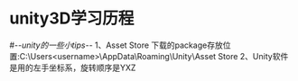 # unity3D学习历程

#-*-unity的一些小tips-*-
1、Asset Store 下载的package存放位置:C:\Users\<username>\AppData\Roaming\Unity\Asset Store
2、Unity软件是用的左手坐标系，旋转顺序是YXZ
